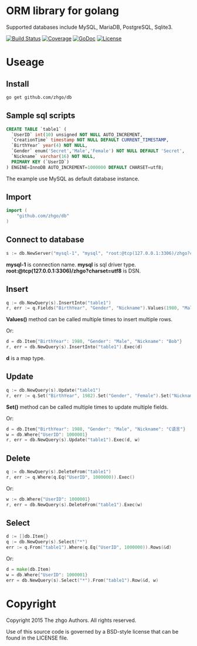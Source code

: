 # ORM library for golang

Supported databases include MySQL, MariaDB, PostgreSQL, Sqlite3.

[![Build Status](https://travis-ci.org/zhgo/db.svg)](https://travis-ci.org/zhgo/db)
[![Coverage](http://gocover.io/_badge/github.com/zhgo/db)](http://gocover.io/github.com/zhgo/db)
[![GoDoc](https://godoc.org/github.com/zhgo/db?status.png)](http://godoc.org/github.com/zhgo/db)
[![License](https://img.shields.io/badge/license-BSD-ff69b4.svg?style=flat)](https://github.com/zhgo/db/blob/master/LICENSE)

# Useage

## Install

```bash
go get github.com/zhgo/db
```

## Sample sql scripts

```sql
CREATE TABLE `table1` (
  `UserID` int(10) unsigned NOT NULL AUTO_INCREMENT,
  `CreationTime` timestamp NOT NULL DEFAULT CURRENT_TIMESTAMP,
  `BirthYear` year(4) NOT NULL,
  `Gender` enum('Secret','Male','Female') NOT NULL DEFAULT 'Secret',
  `Nickname` varchar(16) NOT NULL,
  PRIMARY KEY (`UserID`)
) ENGINE=InnoDB AUTO_INCREMENT=1000000 DEFAULT CHARSET=utf8;
```

The example use MySQL as default database instance.

## Import

```go
import (
    "github.com/zhgo/db"
)
```

## Connect to database

```go
s := db.NewServer("mysql-1", "mysql", "root:@tcp(127.0.0.1:3306)/zhgo?charset=utf8")
```

**mysql-1** is connection name. **mysql** is sql driver type. **root:@tcp(127.0.0.1:3306)/zhgo?charset=utf8** is DSN.

## Insert

```go
q := db.NewQuery(s).InsertInto("table1")
r, err := q.Fields("BirthYear", "Gender", "Nickname").Values(1980, "Male", "Bob").Exec()
```

**Values()** method can be called multiple times to insert multiple rows.

Or:

```go
d = db.Item{"BirthYear": 1980, "Gender": "Male", "Nickname": "Bob"}
r, err = db.NewQuery(s).InsertInto("table1").Exec(d)
```

**d** is a map type.

## Update

```go
q := db.NewQuery(s).Update("table1")
r, err := q.Set("BirthYear", 1982).Set("Gender", "Female").Set("Nickname", "Bob").Where(q.Eq("UserID", 1000000)).Exec()
```

**Set()** method can be called multiple times to update multiple fields.

Or:

```go
d = db.Item{"BirthYear": 1988, "Gender": "Male", "Nickname": "C语言"}
w = db.Where{"UserID": 1000001}
r, err = db.NewQuery(s).Update("table1").Exec(d, w)
```

## Delete

```go
q := db.NewQuery(s).DeleteFrom("table1")
r, err := q.Where(q.Eq("UserID", 1000000)).Exec()
```

Or:

```go
w := db.Where{"UserID": 1000001}
r, err = db.NewQuery(s).DeleteFrom("table1").Exec(w)
```

## Select

```go
d := []db.Item{}
q := db.NewQuery(s).Select("*")
err := q.From("table1").Where(q.Eq("UserID", 1000000)).Rows(&d)
```

Or:

```go
d = make(db.Item)
w = db.Where{"UserID": 1000001}
err = db.NewQuery(s).Select("*").From("table1").Row(&d, w)
```

# Copyright

Copyright 2015 The zhgo Authors. All rights reserved.

Use of this source code is governed by a BSD-style license that can be found in the LICENSE file.
